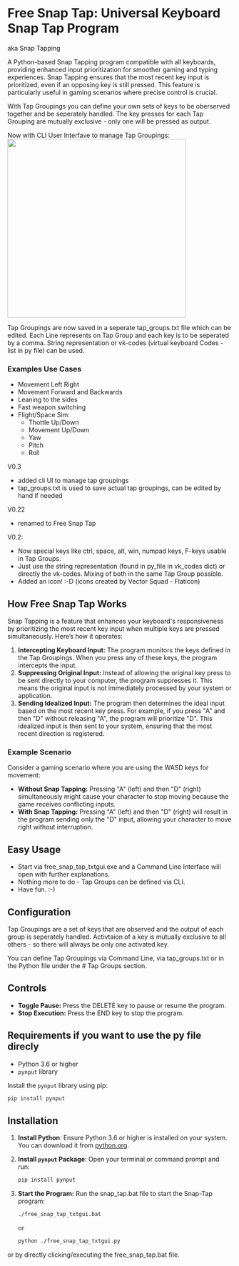 # Free Snap Tap: Universal Keyboard Snap Tap Program

aka Snap Tapping

A Python-based Snap Tapping program compatible with all keyboards, providing enhanced input prioritization for smoother gaming and typing experiences.
Snap Tapping ensures that the most recent key input is prioritized, even if an opposing key is still pressed. This feature is particularly useful in gaming scenarios where precise control is crucial.

With Tap Groupings you can define your own sets of keys to be oberserved together and be seperately handled. The key presses for each Tap Grouping are mutually exclusive - only one will be pressed as output.

Now with CLI User Interfave to manage Tap Groupings:
<img src="https://github.com/user-attachments/assets/e9226387-cc8e-40cf-9415-976abe365903" width="400" />

Tap Groupings are now saved in a seperate tap_groups.txt file which can be edited. 
Each Line represents on Tap Group and each key is to be seperated by a comma.
String representation or vk-codes (virtual keyboard Codes - list in py file) can be used.

### Examples Use Cases
- Movement Left Right
- Movement Forward and Backwards
- Leaning to the sides
- Fast weapon switching 
- Flight/Space Sim:
    - Thottle Up/Down
    - Movement Up/Down
    - Yaw
    - Pitch
    - Roll

V0.3
- added cli UI to manage tap groupings
- tap_groups.txt is used to save actual tap groupings, can be edited by hand if needed

V0.22
- renamed to Free Snap Tap

V0.2: 
- Now special keys like ctrl, space, alt, win, numpad keys, F-keys usable in Tap Groups.
- Just use the string representation (found in py_file in vk_codes dict) or directly the vk-codes. Mixing of both in the same Tap Group possible.
- Added an icon! :-D (icons created by Vector Squad - Flaticon)

## How Free Snap Tap Works
Snap Tapping is a feature that enhances your keyboard's responsiveness by prioritizing the most recent key input when multiple keys are pressed simultaneously. Here’s how it operates:

1. **Intercepting Keyboard Input:** The program monitors the keys defined in the Tap Groupings. When you press any of these keys, the program intercepts the input.
2. **Suppressing Original Input:** Instead of allowing the original key press to be sent directly to your computer, the program suppresses it. This means the original input is not immediately processed by your system or application.
3. **Sending Idealized Input:** The program then determines the ideal input based on the most recent key press. For example, if you press "A" and then "D" without releasing "A", the program will prioritize "D". This idealized input is then sent to your system, ensuring that the most recent direction is registered.

### Example Scenario
Consider a gaming scenario where you are using the WASD keys for movement:

- **Without Snap Tapping:** Pressing "A" (left) and then "D" (right) simultaneously might cause your character to stop moving because the game receives conflicting inputs.
- **With Snap Tapping:** Pressing "A" (left) and then "D" (right) will result in the program sending only the "D" input, allowing your character to move right without interruption.

## Easy Usage

- Start via free_snap_tap_txtgui.exe and a Command Line Interface will open with further explanations.
- Nothing more to do - Tap Groups can be defined via CLI.
- Have fun. :-)

## Configuration
Tap Groupings are a set of keys that are observed and the output of each group is seperately handled. Activtaion of a key is mutually exclusive to all others - so there will always be only one activated key.

You can define Tap Groupings via Command Line, via tap_groups.txt or in the Python file under the # Tap Groups section. 

## Controls

- **Toggle Pause:** Press the DELETE key to pause or resume the program.
- **Stop Execution:** Press the END key to stop the program.

## Requirements if you want to use the py file direcly

- Python 3.6 or higher
- `pynput` library

Install the `pynput` library using pip:

```bash
pip install pynput
```

## Installation 

1. **Install Python**: Ensure Python 3.6 or higher is installed on your system. You can download it from [python.org](https://www.python.org/).

2. **Install `pynput` Package**: Open your terminal or command prompt and run:
   ```bash
   pip install pynput
   ```
3. **Start the Program:** Run the snap_tap.bat file to start the Snap-Tap program:
   ```bash
   ./free_snap_tap_txtgui.bat
   ```
   or
   ```bash
   python ./free_snap_tap_txtgui.py
   ```
  or by directly clicking/executing the free_snap_tap.bat file.


